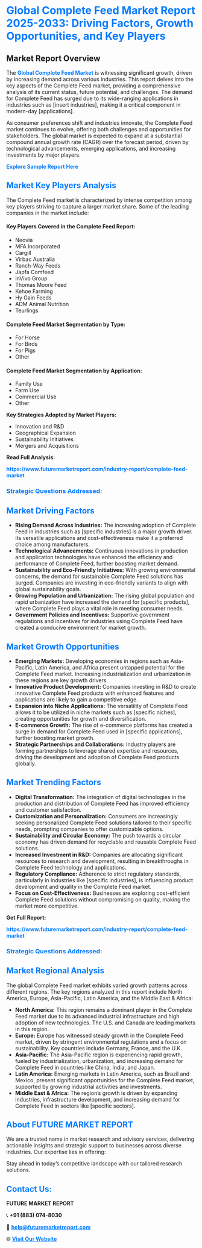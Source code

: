 <h1 style="color: #007BFF;">Global Complete Feed Market Report 2025-2033: Driving Factors, Growth Opportunities, and Key Players</h1>

<section id="overview">
<h2>Market Report Overview</h2>
<p>The <a href="https://www.futuremarketreport.com/industry-report/complete-feed-market" style="color: #007BFF; text-decoration: none;"><strong>Global Complete Feed Market</strong></a> is witnessing significant growth, driven by increasing demand across various industries. This report delves into the key aspects of the Complete Feed market, providing a comprehensive analysis of its current status, future potential, and challenges. The demand for Complete Feed has surged due to its wide-ranging applications in industries such as [insert industries], making it a critical component in modern-day [applications].</p>
<p>As consumer preferences shift and industries innovate, the Complete Feed market continues to evolve, offering both challenges and opportunities for stakeholders. The global market is expected to expand at a substantial compound annual growth rate (CAGR) over the forecast period, driven by technological advancements, emerging applications, and increasing investments by major players.</p>
</section>

<section id="overview">
<p><a href="https://www.futuremarketreport.com/request-sample/reportId=86865" style="color: #007BFF; text-decoration: none;"><strong>Explore Sample Report Here</strong></a></p>
</section>

<section id="key-players">
<h2 style="color: #007BFF;">Market Key Players Analysis</h2>
<p>The Complete Feed market is characterized by intense competition among key players striving to capture a larger market share. Some of the leading companies in the market include:</p>
<h4>Key Players Covered in the Complete Feed Report:</h4>
<ul><li>Neovia</li><li>MFA Incorporated</li><li>Cargill</li><li>Virbac Australia</li><li>Ranch-Way Feeds</li><li>Japfa Comfeed</li><li>InVivo Group</li><li>Thomas Moore Feed</li><li>Kehoe Farming</li><li>Hy Gain Feeds</li><li>ADM Animal Nutrition</li><li>Teurlings</li></ul>
<h4>Complete Feed Market Segmentation by Type:</h4>
<ul><li>For Horse</li><li>For Birds</li><li>For Pigs</li><li>Other</li></ul>

<h4>Complete Feed Market Segmentation by Application:</h4>
<ul><li>Family Use</li><li>Farm Use</li><li>Commercial Use</li><li>Other</li></ul>
<p><strong>Key Strategies Adopted by Market Players:</strong></p>
<ul>
<li>Innovation and R&D</li>
<li>Geographical Expansion</li>
<li>Sustainability Initiatives</li>
<li>Mergers and Acquisitions</li>
</ul>
</section>

<section>
<p><strong>Read Full Analysis: </strong></p><a href="https://www.futuremarketreport.com/industry-report/complete-feed-market" style="color: #007BFF; text-decoration: none;"><strong>https://www.futuremarketreport.com/industry-report/complete-feed-market</strong></a>
<h3 style="color: #007BFF;">Strategic Questions Addressed:</h3>
</section>

<section id="driving-factors">
<h2 style="color: #007BFF;">Market Driving Factors</h2>
<ul>
<li><strong>Rising Demand Across Industries:</strong> The increasing adoption of Complete Feed in industries such as [specific industries] is a major growth driver. Its versatile applications and cost-effectiveness make it a preferred choice among manufacturers.</li>
<li><strong>Technological Advancements:</strong> Continuous innovations in production and application technologies have enhanced the efficiency and performance of Complete Feed, further boosting market demand.</li>
<li><strong>Sustainability and Eco-Friendly Initiatives:</strong> With growing environmental concerns, the demand for sustainable Complete Feed solutions has surged. Companies are investing in eco-friendly variants to align with global sustainability goals.</li>
<li><strong>Growing Population and Urbanization:</strong> The rising global population and rapid urbanization have increased the demand for [specific products], where Complete Feed plays a vital role in meeting consumer needs.</li>
<li><strong>Government Policies and Incentives:</strong> Supportive government regulations and incentives for industries using Complete Feed have created a conducive environment for market growth.</li>
</ul>
</section>

<section id="growth-opportunities">
<h2 style="color: #007BFF;">Market Growth Opportunities</h2>
<ul>
<li><strong>Emerging Markets:</strong> Developing economies in regions such as Asia-Pacific, Latin America, and Africa present untapped potential for the Complete Feed market. Increasing industrialization and urbanization in these regions are key growth drivers.</li>
<li><strong>Innovative Product Development:</strong> Companies investing in R&D to create innovative Complete Feed products with enhanced features and applications are likely to gain a competitive edge.</li>
<li><strong>Expansion into Niche Applications:</strong> The versatility of Complete Feed allows it to be utilized in niche markets such as [specific niches], creating opportunities for growth and diversification.</li>
<li><strong>E-commerce Growth:</strong> The rise of e-commerce platforms has created a surge in demand for Complete Feed used in [specific applications], further boosting market growth.</li>
<li><strong>Strategic Partnerships and Collaborations:</strong> Industry players are forming partnerships to leverage shared expertise and resources, driving the development and adoption of Complete Feed products globally.</li>
</ul>
</section>

<section id="trending-factors">
<h2 style="color: #007BFF;">Market Trending Factors</h2>
<ul>
<li><strong>Digital Transformation:</strong> The integration of digital technologies in the production and distribution of Complete Feed has improved efficiency and customer satisfaction.</li>
<li><strong>Customization and Personalization:</strong> Consumers are increasingly seeking personalized Complete Feed solutions tailored to their specific needs, prompting companies to offer customizable options.</li>
<li><strong>Sustainability and Circular Economy:</strong> The push towards a circular economy has driven demand for recyclable and reusable Complete Feed solutions.</li>
<li><strong>Increased Investment in R&D:</strong> Companies are allocating significant resources to research and development, resulting in breakthroughs in Complete Feed technology and applications.</li>
<li><strong>Regulatory Compliance:</strong> Adherence to strict regulatory standards, particularly in industries like [specific industries], is influencing product development and quality in the Complete Feed market.</li>
<li><strong>Focus on Cost-Effectiveness:</strong> Businesses are exploring cost-efficient Complete Feed solutions without compromising on quality, making the market more competitive.</li>
</ul>
</section>

<section>
<p><strong>Get Full Report: </strong></p><a href="https://www.futuremarketreport.com/industry-report/complete-feed-market" style="color: #007BFF; text-decoration: none;"><strong>https://www.futuremarketreport.com/industry-report/complete-feed-market</strong></a>
<h3 style="color: #007BFF;">Strategic Questions Addressed:</h3>
</section>


<section id="regional-analysis">
<h2 style="color: #007BFF;">Market Regional Analysis</h2>
<p>The global Complete Feed market exhibits varied growth patterns across different regions. The key regions analyzed in this report include North America, Europe, Asia-Pacific, Latin America, and the Middle East & Africa:</p>
<ul>
<li><strong>North America:</strong> This region remains a dominant player in the Complete Feed market due to its advanced industrial infrastructure and high adoption of new technologies. The U.S. and Canada are leading markets in this region.</li>
<li><strong>Europe:</strong> Europe has witnessed steady growth in the Complete Feed market, driven by stringent environmental regulations and a focus on sustainability. Key countries include Germany, France, and the U.K.</li>
<li><strong>Asia-Pacific:</strong> The Asia-Pacific region is experiencing rapid growth, fueled by industrialization, urbanization, and increasing demand for Complete Feed in countries like China, India, and Japan.</li>
<li><strong>Latin America:</strong> Emerging markets in Latin America, such as Brazil and Mexico, present significant opportunities for the Complete Feed market, supported by growing industrial activities and investments.</li>
<li><strong>Middle East & Africa:</strong> The region’s growth is driven by expanding industries, infrastructure development, and increasing demand for Complete Feed in sectors like [specific sectors].</li>
</ul>
</section>

<footer>
<h2 style="color: #007BFF;">About FUTURE MARKET REPORT</h2>
<p>We are a trusted name in market research and advisory services, delivering actionable insights and strategic support to businesses across diverse industries. Our expertise lies in offering:</p>

<p>Stay ahead in today’s competitive landscape with our tailored research solutions.</p>

<h2 style="color: #007BFF;">Contact Us:</h2>
<p><strong>FUTURE MARKET REPORT</strong></p>
<p>📞 <strong>+91 (883) 074-8030</strong></p>
<p>📧 <strong><a href="mailto:help@futuremarketreport.com" style="color: #007BFF;">help@futuremarketreport.com</a></strong></p>
<p>🌐 <strong><a href="https://www.futuremarketreport.com/" style="color: #007BFF;">Visit Our Website</a></strong></p>
</footer>